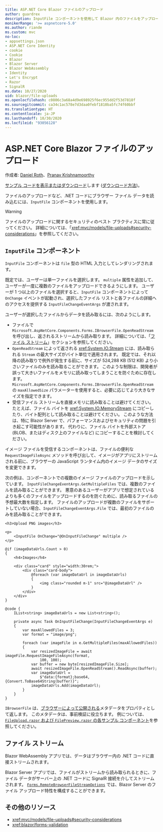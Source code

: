 ```yaml
---
title: ASP.NET Core Blazor ファイルのアップロード
author: guardrex
description: InputFile コンポーネントを使用して Blazor 内のファイルをアップロードする方法について説明します。
monikerRange: '>= aspnetcore-5.0'
ms.author: riande
ms.custom: mvc
no-loc:
- appsettings.json
- ASP.NET Core Identity
- cookie
- Cookie
- Blazor
- Blazor Server
- Blazor WebAssembly
- Identity
- Let's Encrypt
- Razor
- SignalR
ms.date: 10/27/2020
uid: blazor/file-uploads
ms.openlocfilehash: c0806c3a68a4d9e698925f6ec955dd2f53d7818f
ms.sourcegitcommit: ca34c1ac578e7d3daa0febf1810ba5fc74f60bbf
ms.translationtype: HT
ms.contentlocale: ja-JP
ms.lasthandoff: 10/30/2020
ms.locfileid: "93056128"
---
```

# <a name="aspnet-core-no-locblazor-file-uploads"></a>ASP.NET Core Blazor ファイルのアップロード

作成者: [Daniel Roth](https://github.com/danroth27)、[Pranav Krishnamoorthy](https://github.com/pranavkm)

[サンプル コードを表示またはダウンロード](https://github.com/dotnet/AspNetCore.Docs/tree/master/aspnetcore/blazor/file-uploads/samples/)します ([ダウンロード方法](xref:index#how-to-download-a-sample))。

ファイルのアップロードなど、.NET コードにブラウザー ファイル データを読み込むには、`InputFile` コンポーネントを使用します。

> [!WARNING]
> ファイルのアップロードに関するセキュリティのベスト プラクティスに常に従ってください。 詳細については、「<xref:mvc/models/file-uploads#security-considerations>」を参照してください。

## <a name="inputfile-component"></a>`InputFile` コンポーネント

`InputFile` コンポーネントは `file` 型の HTML 入力としてレンダリングされます。

既定では、ユーザーは単一ファイルを選択します。 `multiple` 属性を追加して、ユーザーが一度に複数のファイルをアップロードできるようにします。 ユーザーが 1 つ以上のファイルを選択すると、`InputFile` コンポーネントによって `OnChange` イベントが起動され、選択したファイル リストと各ファイルの詳細へのアクセスを提供する `InputFileChangeEventArgs` が渡されます。

ユーザーが選択したファイルからデータを読み取るには、次のようにします。

* ファイルで `Microsoft.AspNetCore.Components.Forms.IBrowserFile.OpenReadStream` を呼び出し、返されるストリームから読み取ります。 詳細については、「[ファイル ストリーム](#file-streams)」セクションを参照してください。
* `OpenReadStream` によって返される <xref:System.IO.Stream> には、読み取られる `Stream` の最大サイズがバイト単位で適用されます。 既定では、それ以降の読み取りで例外が発生する前に、サイズが 524,288 KB (512 KB) より小さいファイルのみを読み取ることができます。 このような制限は、開発者が誤って大きいファイルをメモリに読み取ってしまうことを防ぐために存在します。 `Microsoft.AspNetCore.Components.Forms.IBrowserFile.OpenReadStream` の `maxAllowedSize` パラメーターを使用すると、必要に応じてより大きなサイズを指定できます。
* 受信ファイル ストリームを直接メモリに読み取ることは避けてください。 たとえば、ファイル バイトを <xref:System.IO.MemoryStream> にコピーしたり、バイト配列として読み取ることは避けてください。 このような方法は、特に Blazor Server で、パフォーマンスおよびセキュリティの問題を引き起こす可能性があります。 代わりに、ファイル バイトを外部ストア (BLOB、またはディスク上のファイルなど) にコピーすることを検討してください。

イメージ ファイルを受信するコンポーネントは、ファイルの便利な `RequestImageFileAsync` メソッドを呼び出して、イメージがアプリにストリームされる前に、ブラウザーの JavaScript ランタイム内のイメージ データのサイズを変更できます。

次の例は、コンポーネントでの複数のイメージ ファイルのアップロードを示しています。 `InputFileChangeEventArgs.GetMultipleFiles` では、複数のファイルを読み取ることができます。 悪意のあるユーザーがアプリで想定されているよりも多くのファイルをアップロードするのを防ぐために、読み取るファイルの予想最大数を指定します。 ファイルのアップロードが複数のファイルをサポートしていない場合、`InputFileChangeEventArgs.File` では、最初のファイルのみを読み取ることができます。

```razor
<h3>Upload PNG images</h3>

<p>
    <InputFile OnChange="@OnInputFileChange" multiple />
</p>

@if (imageDataUrls.Count > 0)
{
    <h4>Images</h4>

    <div class="card" style="width:30rem;">
        <div class="card-body">
            @foreach (var imageDataUrl in imageDataUrls)
            {
                <img class="rounded m-1" src="@imageDataUrl" />
            }
        </div>
    </div>
}

@code {
    IList<string> imageDataUrls = new List<string>();

    private async Task OnInputFileChange(InputFileChangeEventArgs e)
    {
        var maxAllowedFiles = 3;
        var format = "image/png";

        foreach (var imageFile in e.GetMultipleFiles(maxAllowedFiles))
        {
            var resizedImageFile = await imageFile.RequestImageFileAsync(format, 
                100, 100);
            var buffer = new byte[resizedImageFile.Size];
            await resizedImageFile.OpenReadStream().ReadAsync(buffer);
            var imageDataUrl = 
                $"data:{format};base64,{Convert.ToBase64String(buffer)}";
            imageDataUrls.Add(imageDataUrl);
        }
    }
}
```

`IBrowserFile` は、[ブラウザーによって公開される](https://developer.mozilla.org/docs/Web/API/File#Instance_properties)メタデータをプロパティとして返します。 このメタデータは、事前検証に役立ちます。 例については、[`FileUpload.razor` および `FilePreview.razor` の各サンプル コンポーネント](https://github.com/dotnet/AspNetCore.Docs/tree/master/aspnetcore/blazor/file-uploads/samples/)を参照してください。

## <a name="file-streams"></a>ファイル ストリーム

Blazor WebAssembly アプリでは、データはブラウザー内の .NET コードに直接ストリームされます。

Blazor Server アプリでは、ファイルがストリームから読み取られるときに、ファイル データがサーバー上の .NET コードに SignalR 接続を介してストリームされます。 [`Forms.RemoteBrowserFileStreamOptions`](https://github.com/dotnet/aspnetcore/blob/master/src/Components/Web/src/Forms/InputFile/RemoteBrowserFileStreamOptions.cs) では、Blazor Server のファイル アップロード特性を構成することができます。

## <a name="additional-resources"></a>その他のリソース

* <xref:mvc/models/file-uploads#security-considerations>
* <xref:blazor/forms-validation>
